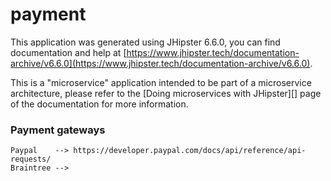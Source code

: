 # payment

This application was generated using JHipster 6.6.0, you can find documentation and help at [https://www.jhipster.tech/documentation-archive/v6.6.0](https://www.jhipster.tech/documentation-archive/v6.6.0).

This is a "microservice" application intended to be part of a microservice architecture, please refer to the [Doing microservices with JHipster][] page of the documentation for more information.

### Payment gateways
 
 ```
 Paypal    --> https://developer.paypal.com/docs/api/reference/api-requests/
 Braintree -->
 ```
